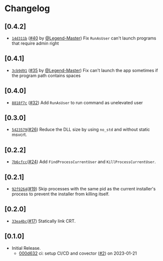 # Changelog

## \[0.4.2]

- [`14d311b`](https://www.github.com/tauri-apps/nsis-tauri-utils/commit/14d311b13f598508cfa48fae66db3cfb5a30d3bf) ([#40](https://www.github.com/tauri-apps/nsis-tauri-utils/pull/40) by [@Legend-Master](https://www.github.com/tauri-apps/nsis-tauri-utils/../../Legend-Master)) Fix `RunAsUser` can't launch programs that require admin right

## \[0.4.1]

- [`3cb9d91`](https://www.github.com/tauri-apps/nsis-tauri-utils/commit/3cb9d9126a3e269ddfcf96617de08a73402182f2) ([#35](https://www.github.com/tauri-apps/nsis-tauri-utils/pull/35) by [@Legend-Master](https://www.github.com/tauri-apps/nsis-tauri-utils/../../Legend-Master)) Fix can't launch the app sometimes if the program path contains spaces

## \[0.4.0]

- [`8818f7c`](https://www.github.com/tauri-apps/nsis-tauri-utils/commit/8818f7cbfbf3f344f74508fccf9068c1eb58f52f) ([#32](https://www.github.com/tauri-apps/nsis-tauri-utils/pull/32)) Add `RunAsUser` to run command as unelevated user

## \[0.3.0]

- [`5423579`](https://www.github.com/tauri-apps/nsis-tauri-utils/commit/5423579860016c4f3074831eda03096ee4854e73)([#26](https://www.github.com/tauri-apps/nsis-tauri-utils/pull/26)) Reduce the DLL size by using `no_std` and without static msvcrt.

## \[0.2.2]

- [`7b6cfcc`](https://www.github.com/tauri-apps/nsis-tauri-utils/commit/7b6cfccd71c04a2ee87d6665b6822ccfe6d389b5)([#24](https://www.github.com/tauri-apps/nsis-tauri-utils/pull/24)) Add `FindProcessCurrentUser` and `KillProcessCurrentUser`.

## \[0.2.1]

- [`92f9264`](https://www.github.com/tauri-apps/nsis-tauri-utils/commit/92f92648b50fd298590570f43ed00de089609536)([#19](https://www.github.com/tauri-apps/nsis-tauri-utils/pull/19)) Skip processes with the same pid as the current installer's process to prevent the installer from killing itself.

## \[0.2.0]

- [`33ea4bc`](https://www.github.com/tauri-apps/nsis-tauri-utils/commit/33ea4bcf2a573461ebc5181ef2921d8746005049)([#17](https://www.github.com/tauri-apps/nsis-tauri-utils/pull/17)) Statically link CRT.

## \[0.1.0]

- Initial Release.
  - [000d632](https://www.github.com/tauri-apps/nsis-tauri-utils/commit/000d6326333f862741f1514de34542316445951e) ci: setup CI/CD and covector ([#2](https://www.github.com/tauri-apps/nsis-tauri-utils/pull/2)) on 2023-01-21
